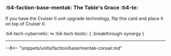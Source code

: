 ### :ti4-faction-base-mentak: **The Table's Grace** :ti4-te:

If you have the Cruiser II unit upgrade technology, flip this card and place it on top of Cruiser II.

:ti4-tech-cybernetic: ⇋ :ti4-tech-biotic:
{ .breakthrough-synergy }

---

--8<-- "snippets/units/faction/base/mentak-corsair.md"

